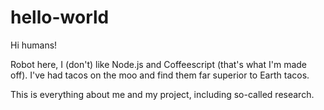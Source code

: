 # hello-world

Hi humans!

Robot here, I (don't) like Node.js and Coffeescript (that's what I'm made off).
I've had tacos on the moo and find them far superior to Earth tacos.

This is everything about me and my project, including so-called research.
